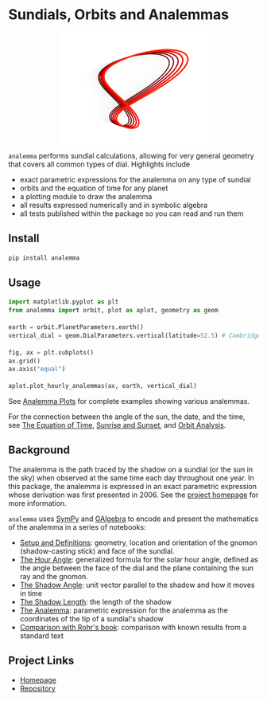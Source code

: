 
# Sundials, Orbits and Analemmas

<style>
  .center {
  display: block;
  margin-left: auto;
  margin-right: auto;
  }
</style>

<img width="300px" src="img/analemma_logo_dark_mode_red.svg" class="center"/>

`analemma` performs sundial calculations, allowing for very general geometry that covers all common types of dial. Highlights include

 * exact parametric expressions for the analemma on any type of sundial
 * orbits and the equation of time for any planet
 * a plotting module to draw the analemma
 * all results expressed numerically and in symbolic algebra
 * all tests published within the package so you can read and run them

## Install

```bash
pip install analemma
```

## Usage

```python
import matplotlib.pyplot as plt
from analemma import orbit, plot as aplot, geometry as geom

earth = orbit.PlanetParameters.earth()
vertical_dial = geom.DialParameters.vertical(latitude=52.5) # Cambridge, UK

fig, ax = plt.subplots()
ax.grid()
ax.axis("equal")

aplot.plot_hourly_analemmas(ax, earth, vertical_dial)
```

See [Analemma Plots](nb/sundial_plots.md) for complete examples showing various analemmas.

For the connection between the angle of the sun, the date, and the time, see [The Equation of
Time](nb/equation_of_time.md), [Sunrise and Sunset](nb/sunrise_and_sunset.md), and [Orbit Analysis](nb/orbit_analysis.md).

## Background

The analemma is the path traced by the shadow on a sundial (or the sun in the sky) when observed at the same time each day throughout one year. In this package, the analemma is expressed in an exact parametric expression whose derivation was first presented in 2006. See the [project homepage](https://russellgoyder.github.io/sundial-latex/) for more information.

`analemma` uses [SymPy](https://www.sympy.org/en/index.html) and [GAlgebra](https://github.com/pygae/galgebra) to encode and present the mathematics of the analemma in a series of notebooks:

 * [Setup and Definitions](nb/sundial_setup.md): geometry, location and orientation of the gnomon
   (shadow-casting stick) and face of the sundial.
 * [The Hour Angle](nb/hour_angle.md): generalized formula for the solar hour angle, defined
   as the angle between the face of the dial and the plane containing the sun ray and the gnomon.
 * [The Shadow Angle](nb/shadow_angle.md): unit vector parallel to the shadow and how it moves in time
 * [The Shadow Length](nb/shadow_length.md): the length of the shadow
 * [The Analemma](nb/analemma.md): parametric expression for the analemma as the coordinates of the tip of a sundial's shadow
 * [Comparison with Rohr's book](nb/rohr_comparison.md): comparison with known results from a standard text


## Project Links

 * [Homepage](https://russellgoyder.github.io/sundial-latex/)
 * [Repository](https://github.com/russellgoyder/sundial)
